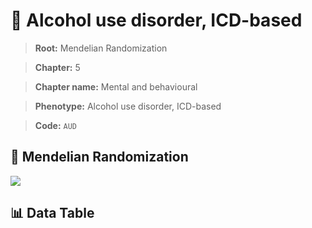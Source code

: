 # 🧪 Alcohol use disorder, ICD-based

> **Root:** Mendelian Randomization

> **Chapter:** 5  

> **Chapter name:** Mental and behavioural

> **Phenotype:** Alcohol use disorder, ICD-based  

> **Code:** `AUD`

## 🧬 Mendelian Randomization  

<img src="/MR/Figures/Forward/AUD.png"/>

## 📊 Data Table

<CsvTableMRF src="/public/MR/Data/Forward/AUD.csv"/>

